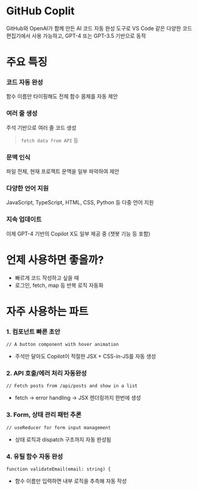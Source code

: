 # GitHub Coplit

GitHub와 OpenAI가 함께 만든 AI 코드 자동 완성 도구로 VS Code 같은 다양한 코드 편집기에서 사용 가능하고, GPT-4 또는 GPT-3.5 기반으로 동작

# 주요 특징

### 코드 자동 완성

함수 이름만 타이핑해도 전체 함수 몸체를 자동 제안

### 여러 줄 생성

주석 기반으로 여러 줄 코드 생성

> `fetch data from API` 등

### 문맥 인식

파일 전체, 현재 프로젝트 문맥을 일부 파악하여 제안

### 다양한 언어 지원

JavaScript, TypeScript, HTML, CSS, Python 등 다중 언어 지원

### 지속 업데이트

이제 GPT-4 기반의 Copilot X도 일부 제공 중 (챗봇 기능 등 포함)

# 언제 사용하면 좋을까?

- 빠르게 코드 작성하고 싶을 때
- 로그인, fetch, map 등 반복 로직 자동화

# 자주 사용하는 파트

### 1. 컴포넌트 빠른 초안

```tsx
// A button component with hover animation
```

- 주석만 달아도 Copilot이 적절한 JSX + CSS-in-JS를 자동 생성

### 2. API 호출/에러 처리 자동완성

```tsx
// Fetch posts from /api/posts and show in a list
```

- fetch → error handling → JSX 렌더링까지 한번에 생성

### 3. Form, 상태 관리 패턴 추론

```tsx
// useReducer for form input management
```

- 상태 로직과 dispatch 구조까지 자동 완성됨

### 4. 유틸 함수 자동 완성

```tsx
function validateEmail(email: string) {
```

- 함수 이름만 입력하면 내부 로직을 추측해 자동 작성
